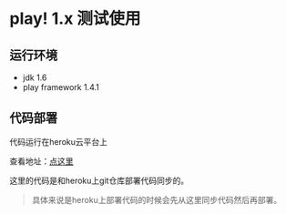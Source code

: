 # play! 1.x 测试使用

## 运行环境
- jdk 1.6
- play framework 1.4.1

## 代码部署

代码运行在heroku云平台上

查看地址：[点这里](https://play-codecly.herokuapp.com/)



这里的代码是和heroku上git仓库部署代码同步的。
> 具体来说是heroku上部署代码的时候会先从这里同步代码然后再部署。
